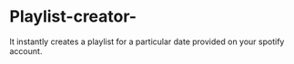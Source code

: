 # Playlist-creator-
It instantly creates a playlist for a particular date provided on your spotify account.
